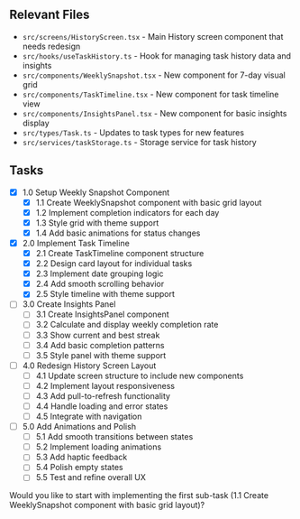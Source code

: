 ## Relevant Files

- `src/screens/HistoryScreen.tsx` - Main History screen component that needs redesign
- `src/hooks/useTaskHistory.ts` - Hook for managing task history data and insights
- `src/components/WeeklySnapshot.tsx` - New component for 7-day visual grid
- `src/components/TaskTimeline.tsx` - New component for task timeline view
- `src/components/InsightsPanel.tsx` - New component for basic insights display
- `src/types/Task.ts` - Updates to task types for new features
- `src/services/taskStorage.ts` - Storage service for task history

## Tasks

- [x] 1.0 Setup Weekly Snapshot Component
  - [x] 1.1 Create WeeklySnapshot component with basic grid layout
  - [x] 1.2 Implement completion indicators for each day
  - [x] 1.3 Style grid with theme support
  - [x] 1.4 Add basic animations for status changes

- [x] 2.0 Implement Task Timeline
  - [x] 2.1 Create TaskTimeline component structure
  - [x] 2.2 Design card layout for individual tasks
  - [x] 2.3 Implement date grouping logic
  - [x] 2.4 Add smooth scrolling behavior
  - [x] 2.5 Style timeline with theme support

- [ ] 3.0 Create Insights Panel
  - [ ] 3.1 Create InsightsPanel component
  - [ ] 3.2 Calculate and display weekly completion rate
  - [ ] 3.3 Show current and best streak
  - [ ] 3.4 Add basic completion patterns
  - [ ] 3.5 Style panel with theme support

- [ ] 4.0 Redesign History Screen Layout
  - [ ] 4.1 Update screen structure to include new components
  - [ ] 4.2 Implement layout responsiveness
  - [ ] 4.3 Add pull-to-refresh functionality
  - [ ] 4.4 Handle loading and error states
  - [ ] 4.5 Integrate with navigation

- [ ] 5.0 Add Animations and Polish
  - [ ] 5.1 Add smooth transitions between states
  - [ ] 5.2 Implement loading animations
  - [ ] 5.3 Add haptic feedback
  - [ ] 5.4 Polish empty states
  - [ ] 5.5 Test and refine overall UX

Would you like to start with implementing the first sub-task (1.1 Create WeeklySnapshot component with basic grid layout)?